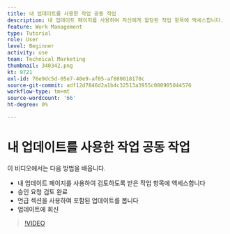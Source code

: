 ```yaml
---
title: 내 업데이트를 사용한 작업 공동 작업
description: 내 업데이트 페이지를 사용하여 자신에게 할당된 작업 항목에 액세스합니다.
feature: Work Management
type: Tutorial
role: User
level: Beginner
activity: use
team: Technical Marketing
thumbnail: 340342.png
kt: 9721
exl-id: 76e9dc5d-05e7-40e9-af05-af880018170c
source-git-commit: adf12d7846d2a1b4c32513a3955c080905044576
workflow-type: tm+mt
source-wordcount: '66'
ht-degree: 0%

---
```


# 내 업데이트를 사용한 작업 공동 작업

이 비디오에서는 다음 방법을 배웁니다.

* 내 업데이트 페이지를 사용하여 검토하도록 받은 작업 항목에 액세스합니다
* 승인 요청 검토 완료
* 언급 섹션을 사용하여 포함된 업데이트를 봅니다
* 업데이트에 회신

>[!VIDEO](https://video.tv.adobe.com/v/340342/?quality=12)
